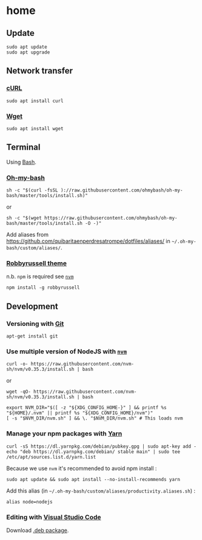 # home

## Update

```
sudo apt update
sudo apt upgrade
```

## Network transfer

### [cURL](https://curl.haxx.se/)

```
sudo apt install curl
```

### [Wget](https://www.gnu.org/software/wget/)

```
sudo apt install wget
```

## Terminal

Using [Bash](https://www.gnu.org/software/bash/).

### [Oh-my-bash](https://ohmybash.github.io/)

```
sh -c "$(curl -fsSL )://raw.githubusercontent.com/ohmybash/oh-my-bash/master/tools/install.sh)"
```
or
```
sh -c "$(wget https://raw.githubusercontent.com/ohmybash/oh-my-bash/master/tools/install.sh -O -)"
```

Add aliases from https://github.com/quibaritaenperdresatrompe/dotfiles/aliases/ in `~/.oh-my-bash/custom/aliases/`.

### [Robbyrussell theme](https://github.com/denysdovhan/robbyrussell-node)

n.b. `npm` is required see [`nvm`](#nvm)

```
npm install -g robbyrussell
```

## Development

### Versioning with [Git](https://git-scm.com/)

```
apt-get install git
```

### Use multiple version of NodeJS with [`nvm`](https://github.com/nvm-sh/nvm)

```
curl -o- https://raw.githubusercontent.com/nvm-sh/nvm/v0.35.3/install.sh | bash
```
or
```
wget -qO- https://raw.githubusercontent.com/nvm-sh/nvm/v0.35.3/install.sh | bash
```

```
export NVM_DIR="$([ -z "${XDG_CONFIG_HOME-}" ] && printf %s "${HOME}/.nvm" || printf %s "${XDG_CONFIG_HOME}/nvm")"
[ -s "$NVM_DIR/nvm.sh" ] && \. "$NVM_DIR/nvm.sh" # This loads nvm
```

### Manage your npm packages with [Yarn](https://classic.yarnpkg.com/)

```
curl -sS https://dl.yarnpkg.com/debian/pubkey.gpg | sudo apt-key add -
echo "deb https://dl.yarnpkg.com/debian/ stable main" | sudo tee /etc/apt/sources.list.d/yarn.list
```

Because we use `nvm` it's recommended to avoid npm install :
```
sudo apt update && sudo apt install --no-install-recommends yarn
```

Add this alias (in `~/.oh-my-bash/custom/aliases/productivity.aliases.sh`) :
```
alias node=nodejs
```

### Editing with [Visual Studio Code](https://code.visualstudio.com/)

Download [.deb package](https://code.visualstudio.com/Download).

